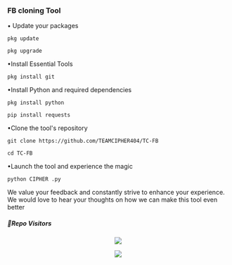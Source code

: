 ### FB cloning Tool

• Update your packages
```
pkg update
```
```
pkg upgrade
```
•Install Essential Tools
```
pkg install git
```
•Install Python and required dependencies
```
pkg install python
```
```
pip install requests
```
•Clone the tool's repository
```
git clone https://github.com/TEAMCIPHER404/TC-FB
```
```
cd TC-FB
```
•Launch the tool and experience the magic
```
python CIPHER .py
```
We value your feedback and constantly strive to enhance your experience. We would love to hear your thoughts on how we can make this tool even better





##### 👀Repo Visitors

<p align="center"> 
<img src="https://profile-counter.glitch.me/TC-FB/count.svg"/>
</p>

<p align="center"> 
<img src="https://syberfusion.onrender.com/anim/visit-count/TC-FB"/>
</p>


